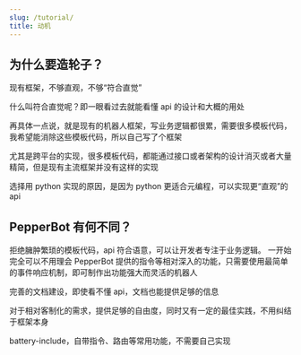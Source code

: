 ```yaml
---
slug: /tutorial/
title: 动机
---
```


## 为什么要造轮子？

现有框架，不够直观，不够“符合直觉”

什么叫符合直觉呢？即一眼看过去就能看懂 api 的设计和大概的用处

再具体一点说，就是现有的机器人框架，写业务逻辑都很累，需要很多模板代码，我希望能消除这些模板代码，所以自己写了个框架

尤其是跨平台的实现，很多模板代码，都能通过接口或者架构的设计消灭或者大量精简，但是现有主流框架并没有这样的实现

选择用 python 实现的原因，是因为 python 更适合元编程，可以实现更“直观”的 api

## PepperBot 有何不同？

拒绝臃肿繁琐的模板代码，api 符合语意，可以让开发者专注于业务逻辑。 一开始完全可以不用理会 PepperBot 提供的指令等相对深入的功能，只需要使用最简单的事件响应机制，即可制作出功能强大而灵活的机器人

完善的文档建设，即使看不懂 api，文档也能提供足够的信息

对于相对客制化的需求，提供足够的自由度，同时又有一定的最佳实践，不用纠结于框架本身

battery-include，自带指令、路由等常用功能，不需要自己实现

<!-- 没有限制 api 的使用，但是显然，在 group_message 实践中，调用 add_group_request_resolve()是没有任何意义的 -->
